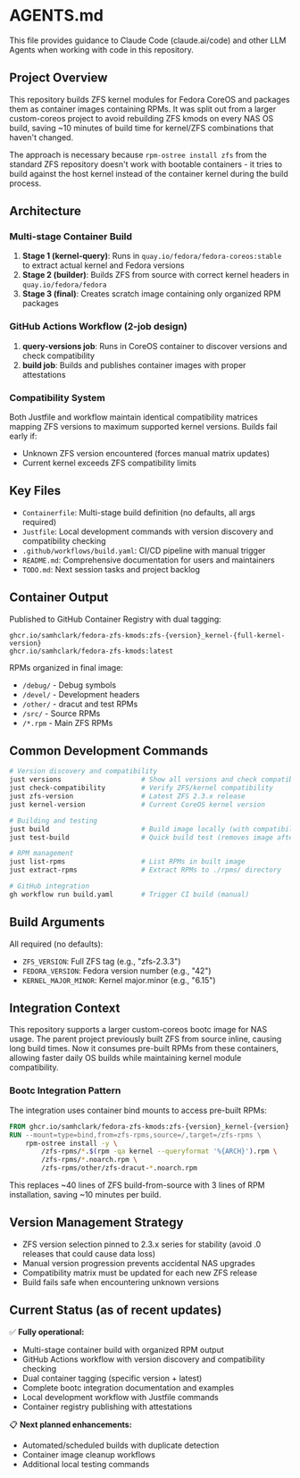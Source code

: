 # AGENTS.md

This file provides guidance to Claude Code (claude.ai/code) and other LLM Agents when working with code in this repository.

## Project Overview

This repository builds ZFS kernel modules for Fedora CoreOS and packages them as container images containing RPMs. It was split out from a larger custom-coreos project to avoid rebuilding ZFS kmods on every NAS OS build, saving ~10 minutes of build time for kernel/ZFS combinations that haven't changed.

The approach is necessary because `rpm-ostree install zfs` from the standard ZFS repository doesn't work with bootable containers - it tries to build against the host kernel instead of the container kernel during the build process.

## Architecture

### Multi-stage Container Build
1. **Stage 1 (kernel-query)**: Runs in `quay.io/fedora/fedora-coreos:stable` to extract actual kernel and Fedora versions
2. **Stage 2 (builder)**: Builds ZFS from source with correct kernel headers in `quay.io/fedora/fedora`
3. **Stage 3 (final)**: Creates scratch image containing only organized RPM packages

### GitHub Actions Workflow (2-job design)
1. **query-versions job**: Runs in CoreOS container to discover versions and check compatibility
2. **build job**: Builds and publishes container images with proper attestations

### Compatibility System
Both Justfile and workflow maintain identical compatibility matrices mapping ZFS versions to maximum supported kernel versions. Builds fail early if:
- Unknown ZFS version encountered (forces manual matrix updates)
- Current kernel exceeds ZFS compatibility limits

## Key Files

- `Containerfile`: Multi-stage build definition (no defaults, all args required)
- `Justfile`: Local development commands with version discovery and compatibility checking
- `.github/workflows/build.yaml`: CI/CD pipeline with manual trigger
- `README.md`: Comprehensive documentation for users and maintainers
- `TODO.md`: Next session tasks and project backlog

## Container Output

Published to GitHub Container Registry with dual tagging:
```
ghcr.io/samhclark/fedora-zfs-kmods:zfs-{version}_kernel-{full-kernel-version}
ghcr.io/samhclark/fedora-zfs-kmods:latest
```

RPMs organized in final image:
- `/debug/` - Debug symbols
- `/devel/` - Development headers  
- `/other/` - dracut and test RPMs
- `/src/` - Source RPMs
- `/*.rpm` - Main ZFS RPMs

## Common Development Commands

```bash
# Version discovery and compatibility
just versions                    # Show all versions and check compatibility
just check-compatibility         # Verify ZFS/kernel compatibility
just zfs-version                 # Latest ZFS 2.3.x release
just kernel-version              # Current CoreOS kernel version

# Building and testing
just build                       # Build image locally (with compatibility check)
just test-build                  # Quick build test (removes image after)

# RPM management
just list-rpms                   # List RPMs in built image
just extract-rpms                # Extract RPMs to ./rpms/ directory

# GitHub integration
gh workflow run build.yaml       # Trigger CI build (manual)
```

## Build Arguments

All required (no defaults):
- `ZFS_VERSION`: Full ZFS tag (e.g., "zfs-2.3.3")
- `FEDORA_VERSION`: Fedora version number (e.g., "42") 
- `KERNEL_MAJOR_MINOR`: Kernel major.minor (e.g., "6.15")

## Integration Context

This repository supports a larger custom-coreos bootc image for NAS usage. The parent project previously built ZFS from source inline, causing long build times. Now it consumes pre-built RPMs from these containers, allowing faster daily OS builds while maintaining kernel module compatibility.

### Bootc Integration Pattern
The integration uses container bind mounts to access pre-built RPMs:
```dockerfile
FROM ghcr.io/samhclark/fedora-zfs-kmods:zfs-{version}_kernel-{version} as zfs-rpms
RUN --mount=type=bind,from=zfs-rpms,source=/,target=/zfs-rpms \
    rpm-ostree install -y \
        /zfs-rpms/*.$(rpm -qa kernel --queryformat '%{ARCH}').rpm \
        /zfs-rpms/*.noarch.rpm \
        /zfs-rpms/other/zfs-dracut-*.noarch.rpm
```

This replaces ~40 lines of ZFS build-from-source with 3 lines of RPM installation, saving ~10 minutes per build.

## Version Management Strategy

- ZFS version selection pinned to 2.3.x series for stability (avoid .0 releases that could cause data loss)
- Manual version progression prevents accidental NAS upgrades
- Compatibility matrix must be updated for each new ZFS release
- Build fails safe when encountering unknown versions

## Current Status (as of recent updates)

✅ **Fully operational:**
- Multi-stage container build with organized RPM output
- GitHub Actions workflow with version discovery and compatibility checking
- Dual container tagging (specific version + latest)
- Complete bootc integration documentation and examples
- Local development workflow with Justfile commands
- Container registry publishing with attestations

📋 **Next planned enhancements:**
- Automated/scheduled builds with duplicate detection
- Container image cleanup workflows
- Additional local testing commands